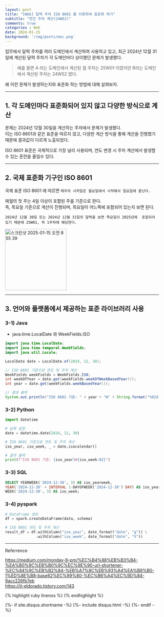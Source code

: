 ```yaml
---
layout: post
title: "[Web] 달력 주차 ISO 8601 를 이용하여 표준화 하기"
subtitle: "연간 주차 계산(24W52)"
comments: true
categories : Web
date: 2024-01-15
background: '/img/posts/mac.png'
---
```


업무에서 달력 주차를 여러 도메인에서 계산하여 사용하고 있고, 
    최근 2024년 12월 31일에 계산된 달력 주차가 각 도메인마다 상이했던 
    문제가 발생했다.   

> 예를 들면 A 라는 도메인에서 계산된 월 주차는 25W01 이였지만 B라는 도메인에서 
계산된 주차는 24W52 였다.   

왜 이런 문제가 발생하는지와 표준화 하는 방법에 대해 살펴보자.  

- - -

## 1. 각 도메인마다 표준화되어 있지 않고 다양한 방식으로 계산   

문제는 2024년 12월 30일을 계산하는 주차에서 문제가 발생했다.   
이는 ISO 8601과 같은 표준을 따르지 않고, 다양한 계산 방식을 통해 계산을 진행했기 
때문에 결과값이 다르게 노출되었다.   

ISO 8601 표준은 국제적으로 가장 널리 사용되며, 연도 변경 시 주차 계산에서 발생할 수 있는 
혼란을 줄일수 있다.   

- - - 

## 2. 국제 표준화 기구인 ISO 8601   

국제 표준 ISO 8601 에 따르면 `매주의 시작일은 월요일에서 시작해서 일요일에 끝난다.`   

매월의 첫 주는 4일 이상이 포함된 주를 기준으로 한다.   
즉, 목요일 기준으로 계산이 진행되며, 목요일이 어느쪽에 포함되어 
있는지 보면 된다.   

`2024년 12월 30일 또는 2024년 12월 31일의 달력을 보면 목요일이 2025년에 
포함되어 있기 때문에 25W01, 즉 1주차에 해당한다.`   

<img width="201" alt="스크린샷 2025-01-15 오전 8 55 39" src="https://github.com/user-attachments/assets/4066f6d9-c783-4fe8-afe3-7d4554ee2346" />

- - - 

## 3. 언어와 플랫폼에서 제공하는 표준 라이브러리 사용   

### 3-1) Java

- java.time.LocalDate 와 WeekFields.ISO  

```java
import java.time.LocalDate;
import java.time.temporal.WeekFields;
import java.util.Locale;

LocalDate date = LocalDate.of(2024, 12, 30);

// ISO 8601 기준으로 연도 및 주차 계산
WeekFields weekFields = WeekFields.ISO;
int weekOfYear = date.get(weekFields.weekOfWeekBasedYear());
int year = date.get(weekFields.weekBasedYear());

// 결과 출력
System.out.println("ISO 8601 기준: " + year + "W" + String.format("%02d", weekOfYear));
```

### 3-2) Python   

```python
import datetime

# 날짜 설정
date = datetime.date(2024, 12, 30)

# ISO 8601 기준으로 연도 및 주차 계산
iso_year, iso_week, _ = date.isocalendar()

# 결과 출력
print(f"ISO 8601 기준: {iso_year}W{iso_week:02}")
```

### 3-3) SQL

```sql
SELECT YEARWEEK('2024-12-30', 3) AS iso_yearweek,
YEAR('2024-12-30' + INTERVAL 1-DAYOFWEEK('2024-12-30') DAY) AS iso_year,
WEEK('2024-12-30', 3) AS iso_week;
```

### 3-4) pyspark   

```python
# DataFrame 생성
df = spark.createDataFrame(data, schema)

# ISO 8601 연도 및 주차 계산
result_df = df.withColumn("iso_year", date_format("date", "g")) \
              .withColumn("iso_week", date_format("date", "V"))
```

- - -
Referrence 

<https://medium.com/monday-9-pm/%EC%B4%88%EB%B3%B4-%EA%B0%9C%EB%B0%9C%EC%9E%90-url-shortener-%EC%84%9C%EB%B2%84-%EB%A7%8C%EB%93%A4%EA%B8%B0-1%ED%8E%B8-base62%EC%99%80-%EC%B6%A4%EC%9D%84-9acc226fb7eb>     
<https://it-eldorado.tistory.com/143>   

{% highlight ruby linenos %}
{% endhighlight %}


{%- if site.disqus.shortname -%}
    {%- include disqus.html -%}
{%- endif -%}

